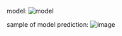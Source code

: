 model:
![model](https://github.com/2001-hagar/NLP/assets/104576755/938cf4b2-6035-4cff-8845-50a13157d5b4)



sample of model prediction:
![image](https://github.com/2001-hagar/NLP/assets/104576755/da2ad170-9021-4967-869a-ae4a6cc78f23)
